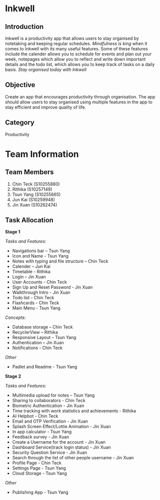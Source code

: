 # Inkwell #

## Introduction ##
Inkwell is a productivity app that allows users to stay organised by notetaking and keeping regular schedules. 
*Mindfulness is king* when it comes to Inkwell with its many useful features. Some of these features include the calender allows you to schedule for events and plan out your week, notepages which allow you to reflect and write down important details and
the todo list, which allows you to keep track of tasks on a daily basis. *Stay organised today with Inkwell*

## Objective ##
Create an app that encourages productivity through organisation. The app should allow users to stay organised using multiple features in the app to stay efficient and improve quality of life.


## Category ##
Productivity

# Team Information #

## Team Members ##
1. Chin Teck (S10255880)
2. Rithika (S10257149)
3. Tsun Yang (S10255665)
4. Jun Kai (S10259948)
5. Jin Xuan (S10262474)

## Task Allocation ##

**Stage 1**

*Tasks and Features:* 
- Navigations bar – Tsun Yang
- Icon and Name - Tsun Yang
- Notes with typing and file structure – Chin Teck 
- Calender – Jun Kai 
- Timetable - Rithika 
- Login – Jin Xuan
- User Accounts - Chin Teck
- Sign Up and Reset Password - Jin Xuan
- Walkthrough Intro - Jin Xuan
- Todo list - Chin Teck
- Flashcards - Chin Teck
- Main Menu - Tsun Yang

*Concepts:* 
- Database storage – Chin Teck 
- RecyclerView – Rithika 
- Responsive Layout – Tsun Yang
- Authentication – Jin Xuan
- Notifications - Chin Teck

*Other* 
- Padlet and Readme - Tsun Yang

**Stage 2**

*Tasks and Features:*
- Multimedia upload for notes – Tsun Yang
- Sharing to collaborators  - Chin Teck
- Biometric Authentication -  Jin Xuan
- Time tracking with work statistics and achievements  - Rithika
- AI Helpbot - Chin Teck
- Email and OTP Verification - Jin Xuan
- Splash Screen Effect/Lottie Animation - Jin Xuan
- In app calculator - Tsun Yang
- Feedback survey - Jin Xuan
- Create a Username for the account - Jin Xuan
- Dashboard Service(track login status) - Jin Xuan
- Security Question Service - Jin Xuan
- Search through the list of other people username - Jin Xuan
- Profile Page - Chin Teck
- Settings Page - Tsun Yang
- Cloud Storage - Tsun Yang
  


*Other* 
- Publishing App - Tsun Yang
 
